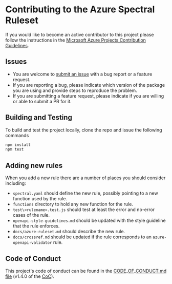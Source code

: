 # Contributing to the Azure Spectral Ruleset

If you would like to become an active contributor to this project please follow the instructions in the
[Microsoft Azure Projects Contribution Guidelines](https://opensource.microsoft.com/collaborate/).

## Issues

- You are welcome to [submit an issue](https://github.com/azure/azure-spectral-ruleset/issues) with a bug report or a feature request.
- If you are reporting a bug, please indicate which version of the package you are using and provide steps to reproduce the problem.
- If you are submitting a feature request, please indicate if you are willing or able to submit a PR for it.

## Building and Testing

To build and test the project locally, clone the repo and issue the following commands

```sh
npm install
npm test
```

## Adding new rules

When you add a new rule there are a number of places you should consider including:

- `spectral.yaml` should define the new rule, possibly pointing to a new function used by the rule.
- `functions` directory to hold any new function for the rule.
- `test\<rulename>.test.js` should test at least the error and no-error cases of the rule.
- `openapi-style-guidelines.md` should be updated with the style guideline that the rule enforces.
- `docs/azure-ruleset.md` should describe the new rule.
- `docs/crossref.md` should be updated if the rule corresponds to an `azure-openapi-validator` rule.

## Code of Conduct

This project's code of conduct can be found in the
[CODE_OF_CONDUCT.md file](https://github.com/Azure/azure-sdk-for-python/blob/main/CODE_OF_CONDUCT.md)
(v1.4.0 of the [CoC](https://contributor-covenant.org/)).
